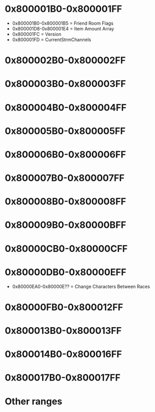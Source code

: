 # 0x800001B0-0x800001FF
- 0x800001B0-0x800001B5 = Friend Room Flags
- 0x800001D8-0x800001E4 = Item Amount Array
- 0x800001FC = Version
- 0x800001FD = CurrentStrmChannels

# 0x800002B0-0x800002FF

# 0x800003B0-0x800003FF

# 0x800004B0-0x800004FF

# 0x800005B0-0x800005FF

# 0x800006B0-0x800006FF

# 0x800007B0-0x800007FF

# 0x800008B0-0x800008FF

# 0x800009B0-0x80000BFF

# 0x80000CB0-0x80000CFF

# 0x80000DB0-0x80000EFF
- 0x80000EA0-0x80000E?? = Change Characters Between Races

# 0x80000FB0-0x800012FF

# 0x800013B0-0x800013FF

# 0x800014B0-0x800016FF

# 0x800017B0-0x800017FF

# Other ranges
